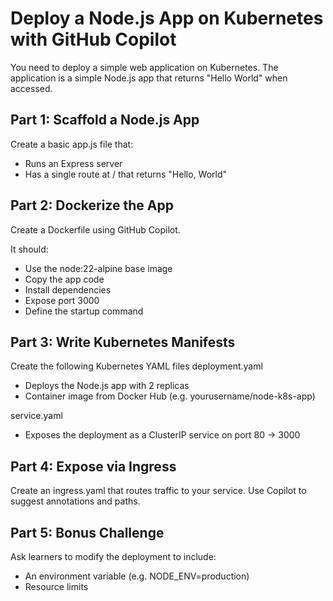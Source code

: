 # Deploy a Node.js App on Kubernetes with GitHub Copilot

You need to deploy a simple web application on Kubernetes. The application is a simple Node.js app that returns "Hello World" when accessed.


## Part 1: Scaffold a Node.js App

Create a basic app.js file that:
- Runs an Express server
- Has a single route at / that returns "Hello, World"

## Part 2: Dockerize the App

Create a Dockerfile using GitHub Copilot.

It should:
- Use the node:22-alpine base image
- Copy the app code
- Install dependencies
- Expose port 3000
- Define the startup command

## Part 3: Write Kubernetes Manifests

Create the following Kubernetes YAML files
deployment.yaml
- Deploys the Node.js app with 2 replicas
- Container image from Docker Hub (e.g. yourusername/node-k8s-app)

service.yaml
- Exposes the deployment as a ClusterIP service on port 80 -> 3000

## Part 4: Expose via Ingress

Create an ingress.yaml that routes traffic to your service.
Use Copilot to suggest annotations and paths.

## Part 5: Bonus Challenge

Ask learners to modify the deployment to include:

- An environment variable (e.g. NODE_ENV=production)
- Resource limits